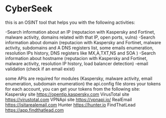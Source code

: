 # CyberSeek
this is an OSINT tool that helps you with the following activities:

-Search information about an IP (reputacion with Kaspersky and Fortinet, malware activity, domains related with that IP, open ports, vulns)
-Search information about domain (reputacion with Kaspersky and Fortinet, malware activity, subdomains and A DNS registers list, some emails enumeration, 
                                  resolution IPs history, DNS registers like MX,A,TXT,NS and SOA )
-Search information about hostname (reputacion with Kaspersky and Fortinet, malware activity, resolution IP history, load balancer detection)
-email validation (check if an email exist)


some APIs are required for modules (Kaspersky, malware activity, email enumeration, subdomain enumeration)
the api.config file stores your tokens for each account, you can get your tokens from the following site:
    Kaspersky site https://opentip.kaspersky.com
    VirusTotal site https://virustotal.com
    VPNApi site https://vpnapi.io/
    RealEmail https://isitarealemail.com
    Hunter https://hunter.io
    FindThatLead https://app.findthatlead.com
